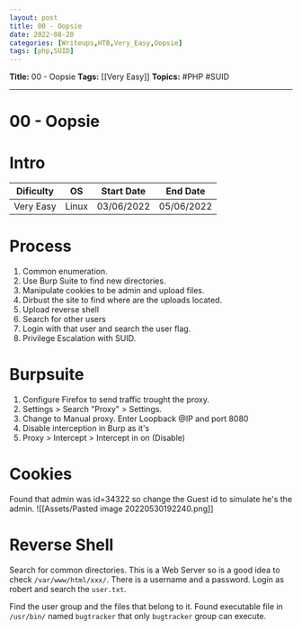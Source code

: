 ```yaml
---
layout: post
title: 00 - Oopsie
date: 2022-08-20
categories: [Writeups,HTB,Very_Easy,Oopsie]
tags: [php,SUID]
---
```

**Title:** 00 - Oopsie
**Tags:** [[Very Easy]]
**Topics:** #PHP #SUID 

---
# 00 - Oopsie
# Intro
| Dificulty | OS | Start Date | End Date | 
|---|---|---|---|
| Very Easy | Linux | 03/06/2022 | 05/06/2022 |


# Process
1. Common enumeration.
2. Use Burp Suite to find new directories.
3. Manipulate cookies to be admin and upload files.
4. Dirbust the site to find where are the uploads located.
5. Upload reverse shell
6. Search for other users
7. Login with that user and search the user flag.
8. Privilege Escalation with SUID.


# Burpsuite
1. Configure Firefox to send traffic trought the proxy.
2. Settings > Search "Proxy" > Settings.
3. Change to Manual proxy. Enter Loopback @IP and port 8080
4. Disable interception in Burp as it's 
5. Proxy > Intercept > Intercept in on (Disable)


# Cookies 
Found that admin was id=34322 so change the Guest id to simulate he's the admin.
![[Assets/Pasted image 20220530192240.png]]



# Reverse Shell
Search for common directories. This is a Web Server so is a good idea to check `/var/www/html/xxx/`. 
There is a username and a password. Login as robert and search the ``user.txt``.

Find the user group and the files that belong to it.
Found executable file in `/usr/bin/` named `bugtracker` that only `bugtracker` group can 
execute.

